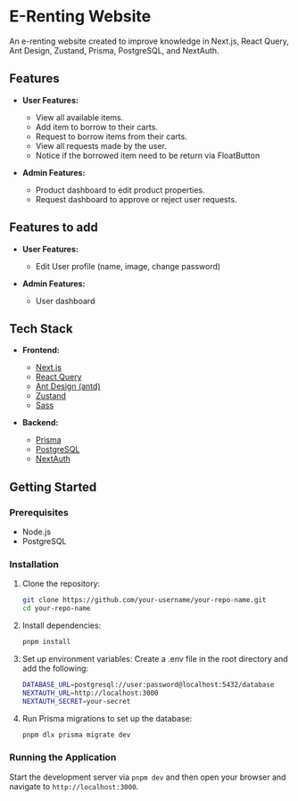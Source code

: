 # E-Renting Website

An e-renting website created to improve knowledge in Next.js, React Query, Ant Design, Zustand, Prisma, PostgreSQL, and NextAuth.

## Features

- **User Features:**
  - View all available items.
  - Add item to borrow to their carts.
  - Request to borrow items from their carts.
  - View all requests made by the user.
  - Notice if the borrowed item need to be return via FloatButton

- **Admin Features:**
  - Product dashboard to edit product properties.
  - Request dashboard to approve or reject user requests.

## Features to add

- **User Features:**
   - Edit User profile (name, image, change password)
  
- **Admin Features:**
   - User dashboard

## Tech Stack

- **Frontend:**
  - [Next.js](https://nextjs.org/)
  - [React Query](https://react-query.tanstack.com/)
  - [Ant Design (antd)](https://ant.design/)
  - [Zustand](https://zustand.surge.sh/)
  - [Sass](https://sass-lang.com/)

- **Backend:**
  - [Prisma](https://www.prisma.io/)
  - [PostgreSQL](https://www.postgresql.org/)
  - [NextAuth](https://next-auth.js.org/)

## Getting Started

### Prerequisites

- Node.js
- PostgreSQL

### Installation

1. Clone the repository:
   ```bash
   git clone https://github.com/your-username/your-repo-name.git
   cd your-repo-name
   ```

2. Install dependencies:
   ```bash
   pnpm install
   ```

3. Set up environment variables:
   Create a .env file in the root directory and add the following:
   ```bash
   DATABASE_URL=postgresql://user:password@localhost:5432/database
   NEXTAUTH_URL=http://localhost:3000
   NEXTAUTH_SECRET=your-secret
   ```

4. Run Prisma migrations to set up the database:
   ```bash
   pnpm dlx prisma migrate dev
   ```

### Running the Application

Start the development server via ```pnpm dev``` and then open your browser and navigate to `http://localhost:3000`.

